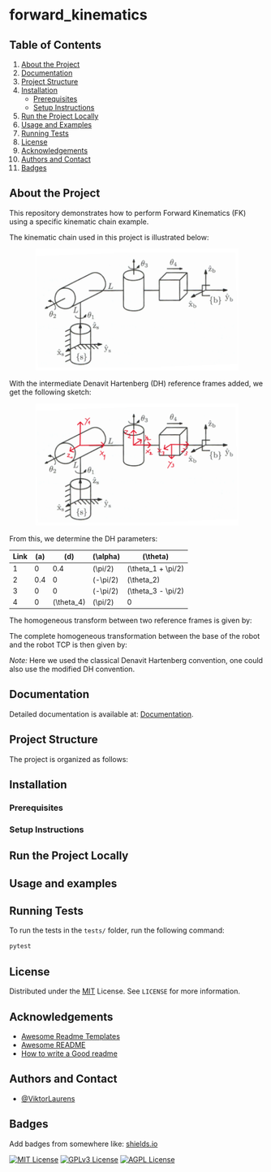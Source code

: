 # forward_kinematics
## Table of Contents
1. [About the Project](#about-the-project)
2. [Documentation](#documentation)
3. [Project Structure](#project-structure)
4. [Installation](#installation)
   - [Prerequisites](#prerequisites)
   - [Setup Instructions](#setup-instructions)
5. [Run the Project Locally](#run-the-project-locally)
6. [Usage and Examples](#usage-and-examples)
7. [Running Tests](#running-tests)
8. [License](#license)
9. [Acknowledgements](#acknowledgements)
10. [Authors and Contact](#authors-and-contact)
11. [Badges](#badges)

## About the Project
This repository demonstrates how to perform Forward Kinematics (FK) using a specific kinematic chain example.

The kinematic chain used in this project is illustrated below:

<p align="center">
  <img src="res/kinematic_chain.png" alt="Kinematic Chain Example" width="400">
</p>

With the intermediate Denavit Hartenberg (DH) reference frames added, we get the following sketch:

<p align="center">
  <img src="res/kinematic_chain_with_frames.png" alt="Kinematic Chain Example" width="400">
</p>

From this, we determine the DH parameters:

| Link | \(a\)   | \(d\)     | \(\alpha\)      | \(\theta\)              |
|------|---------|-----------|-----------------|-------------------------|
| 1    | 0       | 0.4       | \(\pi/2\)       | \(\theta_1 + \pi/2\)    |
| 2    | 0.4     | 0         | \(-\pi/2\)      | \(\theta_2\)            |
| 3    | 0       | 0         | \(-\pi/2\)      | \(\theta_3 - \pi/2\)    |
| 4    | 0       | \(\theta_4\) | \(\pi/2\)    | 0                       |

The homogeneous transform between two reference frames is given by: 

The complete homogeneous transformation between the base of the robot and the robot TCP is then given by: 

*Note:* Here we used the classical Denavit Hartenberg convention, one could also use the modified DH convention. 

## Documentation
Detailed documentation is available at: [Documentation](https://linktodocumentation).

## Project Structure
The project is organized as follows:

## Installation
### Prerequisites
### Setup Instructions

## Run the Project Locally

## Usage and examples

## Running Tests
To run the tests in the `tests/` folder, run the following command:

```bash
pytest
```

## License
Distributed under the [MIT](https://choosealicense.com/licenses/mit/) License. See `LICENSE` for more information.

## Acknowledgements
 - [Awesome Readme Templates](https://awesomeopensource.com/project/elangosundar/awesome-README-templates)
 - [Awesome README](https://github.com/matiassingers/awesome-readme)
 - [How to write a Good readme](https://bulldogjob.com/news/449-how-to-write-a-good-readme-for-your-github-project)

## Authors and Contact
- [@ViktorLaurens](https://github.com/ViktorLaurens/)

## Badges
Add badges from somewhere like: [shields.io](https://shields.io/)

[![MIT License](https://img.shields.io/badge/License-MIT-green.svg)](https://choosealicense.com/licenses/mit/)
[![GPLv3 License](https://img.shields.io/badge/License-GPL%20v3-yellow.svg)](https://opensource.org/licenses/)
[![AGPL License](https://img.shields.io/badge/license-AGPL-blue.svg)](http://www.gnu.org/licenses/agpl-3.0)